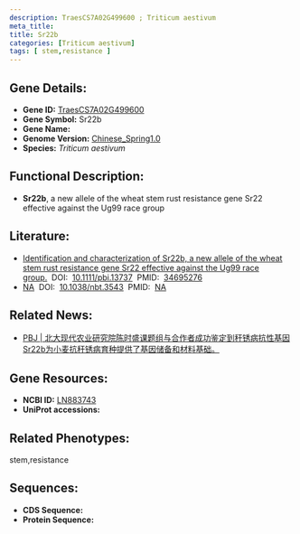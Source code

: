 ```yaml
---
description: TraesCS7A02G499600 ; Triticum aestivum
meta_title:
title: Sr22b
categories: [Triticum aestivum]
tags: [ stem,resistance ]
---
```


## Gene Details:
- **Gene ID:**	[TraesCS7A02G499600]()
- **Gene Symbol:** Sr22b
- **Gene Name:** 
- **Genome Version:** [Chinese_Spring1.0]()
- **Species:** *Triticum aestivum*

## Functional Description:
   - **Sr22b**, a new allele of the wheat stem rust resistance gene Sr22 effective against the Ug99 race group

## Literature:
   - [Identification and characterization of Sr22b, a new allele of the wheat stem rust resistance gene Sr22 effective against the Ug99 race group.]( https://onlinelibrary.wiley.com/doi/10.1111/pbi.13737)&nbsp;&nbsp;DOI:&nbsp;&nbsp;[10.1111/pbi.13737](https://onlinelibrary.wiley.com/doi/10.1111/pbi.13737)&nbsp;&nbsp;PMID:&nbsp;&nbsp;[34695276](https://pubmed.ncbi.nlm.nih.gov/34695276/)
   - [NA]( https://www.nature.com/articles/nbt.3543)&nbsp;&nbsp;DOI:&nbsp;&nbsp;[10.1038/nbt.3543](https://www.nature.com/articles/nbt.3543)&nbsp;&nbsp;PMID:&nbsp;&nbsp;[NA](https://pubmed.ncbi.nlm.nih.gov/NA/)

## Related News:
   - [PBJ | 北大现代农业研究院陈时盛课题组与合作者成功鉴定到秆锈病抗性基因Sr22b为小麦抗秆锈病育种提供了基因储备和材料基础。](https://mp.weixin.qq.com/s?__biz=Mzg3MDEwNDEyMg==&mid=2247519839&idx=2&sn=542badfc31628d54ee9c134f7e3d6f54&chksm=ce90230af9e7aa1c7dc79eac37d43306cd7b9f0d4cee7cd2f5801d47bfa0b817b2f724243009&scene=27#wechat_redirect)

## Gene Resources:
- **NCBI ID:** [LN883743](https://www.ncbi.nlm.nih.gov/gene/?term=LN883743)
- **UniProt accessions:** [](https://www.uniprot.org/uniprotkb//entry)

## Related Phenotypes:
stem,resistance

## Sequences:
- **CDS Sequence:**
- **Protein Sequence:**
